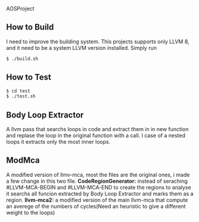 AOSProject

## How to Build
I need to improve the building system.
This projects supports only LLVM 8, and it need to be a system LLVM version installed.
Simply run 
```sh
$ ./build.sh
```

## How to Test
```sh
$ cd test
$ ./test.sh
```

## Body Loop Extractor
A llvm pass that searchs loops in code and extract them in in new function and replase the loop in the original function with a call.
I case of a nested loops it extracts only the most inner loops.

## ModMca
A modified version of llmv-mca, most the files are the original ones, i made a few change in this two file.
**CodeRegionGenerator:** instead of seraching #LLVM-MCA-BEGIN and #LLVM-MCA-END to create the regions to analyse it searchs all funcion extracted by Body Loop Extractor and marks them as a region.
**llvm-mca2:** a modified version of the main llvm-mca that compute an averege of the numbers of cycles(Need an heuristic to give a different weight to the loops)
